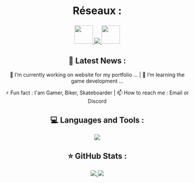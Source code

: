 <h1 align="center">
  Réseaux :
</h1>

<h3 align="center">
  <a href="https://sachaviry.itch.io"> <img src="https://www.svgrepo.com/show/331445/itch.svg" width="50px" height=auto /> </a>
   <a href="https://www.linkedin.com/in/sacha-viry-68a935340"> <img src="https://skillicons.dev/icons?i=linkedin" /> </a>
   <a href="https://www.youtube.com/@SachaViry"> <img src="https://images.icon-icons.com/1488/PNG/512/5295-youtube-i_102568.png" width="50px" height=auto /> </a>
</h3>

<h2 align="center">
  📢 Latest News :
</h2>

<p align="center">
  🔭 I’m currently working on website for my portfolio ...  |  🌱 I’m learning the game development ...
</p>
<p align="center">
  ⚡ Fun fact : I'am Gamer, Biker, Skateboarder  |  📫 How to reach me : Email or Discord
</p>

<h2 align="center">
💻 Languages and Tools :
</h2>

<p align="center">
  <a href="https://skillicons.dev">
    <img src="https://skillicons.dev/icons?i=unity,unreal,godot,visualstudio,vscode,cs,html,blender,git" />
  </a>
</p>

<h2 align="center">
⭐ GitHub Stats :
</h2>

<p align="center">
  <a href="https://skillicons.dev">
    <img src="https://github-readme-stats.vercel.app/api?username=Noolexx&show_icons=true&theme=dark" />
    <img src="https://github-readme-stats.vercel.app/api/top-langs/?username=anuraghazra&layout=compact" />
  </a>
</p>
